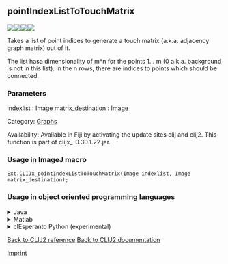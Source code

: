 ## pointIndexListToTouchMatrix
<img src="images/mini_empty_logo.png"/><img src="images/mini_empty_logo.png"/><img src="images/mini_clijx_logo.png"/><img src="images/mini_cle_logo.png"/>

Takes a list of point indices to generate a touch matrix (a.k.a. adjacency graph matrix) out of it. 

The list hasa dimensionality of m*n for the points 1... m (0 a.k.a. background is not in this list). In the n rows, there are
indices to points which should be connected.

### Parameters

indexlist : Image
matrix_destination : Image

Category: [Graphs](https://clij.github.io/clij2-docs/reference__graph)

Availability: Available in Fiji by activating the update sites clij and clij2.
This function is part of clijx_-0.30.1.22.jar.

### Usage in ImageJ macro
```
Ext.CLIJx_pointIndexListToTouchMatrix(Image indexlist, Image matrix_destination);
```


### Usage in object oriented programming languages



<details>

<summary>
Java
</summary>
<pre class="highlight">// init CLIJ and GPU
import net.haesleinhuepf.clijx.CLIJx;
import net.haesleinhuepf.clij.clearcl.ClearCLBuffer;
CLIJx clijx = CLIJx.getInstance();

// get input parameters
ClearCLBuffer indexlist = clijx.push(indexlistImagePlus);
matrix_destination = clijx.create(indexlist);
</pre>

<pre class="highlight">
// Execute operation on GPU
clijx.pointIndexListToTouchMatrix(indexlist, matrix_destination);
</pre>

<pre class="highlight">
// show result
matrix_destinationImagePlus = clijx.pull(matrix_destination);
matrix_destinationImagePlus.show();

// cleanup memory on GPU
clijx.release(indexlist);
clijx.release(matrix_destination);
</pre>

</details>



<details>

<summary>
Matlab
</summary>
<pre class="highlight">% init CLIJ and GPU
clijx = init_clatlabx();

% get input parameters
indexlist = clijx.pushMat(indexlist_matrix);
matrix_destination = clijx.create(indexlist);
</pre>

<pre class="highlight">
% Execute operation on GPU
clijx.pointIndexListToTouchMatrix(indexlist, matrix_destination);
</pre>

<pre class="highlight">
% show result
matrix_destination = clijx.pullMat(matrix_destination)

% cleanup memory on GPU
clijx.release(indexlist);
clijx.release(matrix_destination);
</pre>

</details>



<details>

<summary>
clEsperanto Python (experimental)
</summary>
<pre class="highlight">import pyclesperanto_prototype as cle

cle.point_index_list_to_touch_matrix(indexlist, matrix_destination)

</pre>



</details>



[Back to CLIJ2 reference](https://clij.github.io/clij2-docs/reference)
[Back to CLIJ2 documentation](https://clij.github.io/clij2-docs)

[Imprint](https://clij.github.io/imprint)
